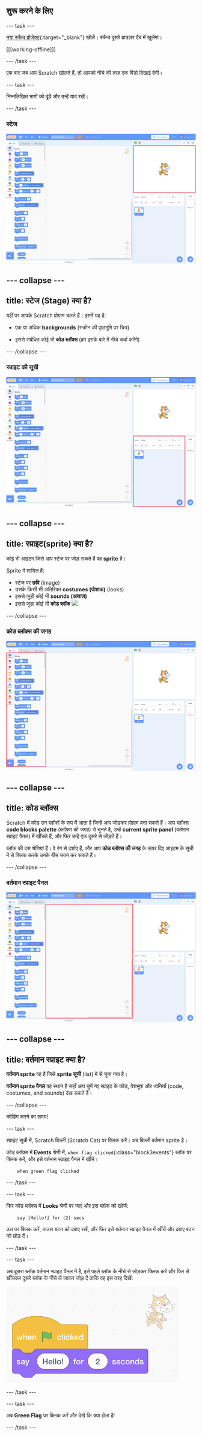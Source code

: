 ## शुरू करने के लिए

\--- task \---

[नया स्क्रैच प्रोजेक्ट](https://rpf.io/scratch-new){:target="_blank"} खोलें। स्क्रैच दूसरे ब्राउज़र टैब में खुलेगा।

[[[working-offline]]]

\--- /task \---

एक बार जब आप Scratch खोलते हैं, तो आपको नीचे की तरह एक विंडो दिखाई देगी।

\--- task \---

निम्नलिखित भागों को ढूंढें और उन्हें याद रखें।

\--- /task \---

### स्टेज

![Scratch window with the stage highlighted](images/hlStage.png)

## \--- collapse \---

## title: स्टेज (Stage) क्या है?

यहीं पर आपके Scratch प्रोग्राम चलते हैं। इसमें यह है:

* एक या अधिक **backgrounds** \(स्क्रीन की पृष्ठभूमि पर चित्र\)

* इससे संबंधित कोई भी **कोड ब्लॉक्स** (हम इसके बारे में नीचे चर्चा करेंगे)

\--- /collapse \---

### स्प्राइट की सूची

![Scratch window with the sprite list highlighted](images/hlSpriteList.png)

## \--- collapse \---

## title: स्प्राइट(sprite) क्या है?

कोई भी आइटम जिसे आप स्टेज पर जोड़ सकते हैं वह **sprite** है।

Sprite में शामिल हैं:

* स्टेज पर **छवि** (image)
* उसके किसी भी अतिरिक्त **costumes (पोशाक)** \(looks\)
* इससे जुड़ी कोई भी **sounds (आवाज़)**
* इससे जुड़ा कोई भी **कोड ब्लॉक** ![](images/setup2.png)

\--- /collapse \---

### कोड ब्लॉक्स की जगह

![Scratch window with the blocks pallet highlighted](images/hlBlocksPalette.png)

## \--- collapse \---

## title: कोड ब्लॉक्स

Scratch में कोड उन ब्लॉकों के रूप में आता है जिन्हें आप जोड़कर प्रोग्राम बना सकते हैं। आप ब्लॉक्स **code blocks palette** (ब्लॉक्स की जगह) से चुनते है, उन्हें **current sprite panel** (वर्तमान स्प्राइट पैनल) में खींचते हैं, और फिर उन्हें एक दूसरे से जोड़ते हैं।

ब्लॉक की दस श्रेणियां हैं। वे रंग से दर्शाए हैं, और आप **कोड ब्लॉक्स की जगह** के ऊपर दिए आइटम के सूची में से क्लिक करके उनके बीच चयन कर सकते हैं।

\--- /collapse \---

### वर्तमान स्प्राइट पैनल

![Scratch window with the current sprite panel highlighted](images/hlCurrentSpritePanel.png)

## \--- collapse \---

## title: वर्तमान स्प्राइट क्या है?

**वर्तमान sprite** वह है जिसे **sprite सूची** (list) में से चुना गया है।

**वर्तमान sprite पैनल** वह स्थान है जहाँ आप चुनें गए स्प्राइट के कोड, वेशभूषा और ध्वनियाँ (code, costumes, and sounds) देख सकते हैं।

\--- /collapse \---

कोडिंग करने का समय!

\--- task \---

स्प्राइट सूची में, Scratch बिल्ली (Scratch Cat) पर क्लिक करें। अब बिल्ली वर्तमान sprite है।

कोड ब्लॉक्स में **Events** श्रेणी में, `when flag clicked`{:class="block3events"} ब्लॉक पर क्लिक करें, और इसे वर्तमान स्प्राइट पैनल में खींचें।

```blocks3
    when green flag clicked
```

\--- /task \---

\--- task \---

फिर कोड ब्लॉक्स में **Looks** श्रेणी पर जाएं और इस ब्लॉक को खोजें:

```blocks3
    say [Hello!] for (2) secs
```

उस पर क्लिक करें, माउस बटन को दबाए रखें, और फिर इसे वर्तमान स्प्राइट पैनल में खींचें और दबाए बटन को छोड़ दें।

\--- /task \---

\--- task \---

अब दूसरा ब्लॉक वर्तमान स्प्राइट पैनल में है, इसे पहले ब्लॉक के नीचे से जोड़कर क्लिक करें और फिर से खींचकर दूसरे ब्लॉक के नीचे ले जाकर जोड़ दें ताकि वह इस तरह दिखें:

![](images/setup3.png)

\--- /task \---

\--- task \---

अब **Green Flag** पर क्लिक करें और देखें कि क्या होता है!

\--- /task \---